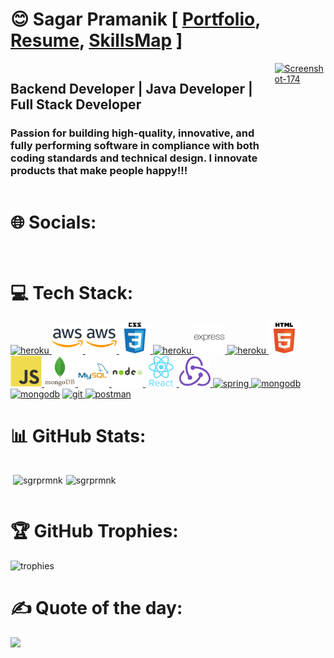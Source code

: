  <div style="display: flex; justify-content: space-between;">
        <div>
            <h1>
             😊 Sagar Pramanik [ <a href="https://pramaniksagar.netlify.app/" target="_blank">Portfolio</a>, <a href="https://drive.google.com/file/d/1qlnZngjm58hPCue2YMRwD3q_qAvmWOqd/view" target="_blank">Resume</a>, <a href="https://drive.google.com/file/d/1EZzPWxCfyxuR0pX5gCoFZ1ibTBulVv_r/view?usp=sharing" target="_blank">SkillsMap</a> ]
</h1>
</div>
<div>
<img src="https://visitcount.itsvg.in/api?id=sgrprmnk&label=Profile%20Views%3A%20&color=1&icon=5&pretty=false" alt="">
</div>
</div>
<div style="display: flex;">
   <div>
    <h2>
    Backend Developer | Java Developer | Full Stack Developer
    </h2>
    <h3>
Passion for building high-quality, innovative, and fully performing software in compliance with both coding standards and technical design.
I innovate products that make people happy!!!
    </h3>
</div>
    <div style="width:200px; height: 100px;">
<a href="https://ibb.co/Swkgdws"><img src="https://i.ibb.co/qYH8WYy/Screenshot-174.png" alt="Screenshot-174" border="0"></a>
</div>
</div>
    <div>
<h1>🌐 Socials:</h1>
<a href="https://linkedin.com/in/sagar-pramanik"><img
        src="https://img.shields.io/badge/LinkedIn-%230077B5.svg?logo=linkedin&logoColor=white" alt=""></a>
<a href="https://twitter.com/_sagarpramanik"><img
        src="https://img.shields.io/badge/Twitter-%231DA1F2.svg?logo=Twitter&logoColor=white" alt=""></a>
    </div>
<div>
    <h1>💻 Tech Stack:</h1>
    <p align="left">
     <a href="https://www.java.com/en/" target="_blank" rel="noreferrer"> <img src="https://cdn.jsdelivr.net/gh/devicons/devicon/icons/java/java-original.svg" alt="heroku" width="50" height="50"/> </a><a href="https://aws.amazon.com" target="_blank" rel="noreferrer"> <img
                src="https://raw.githubusercontent.com/devicons/devicon/master/icons/amazonwebservices/amazonwebservices-original-wordmark.svg"
                alt="aws" width="50" height="50" /> </a> 
     <a href="https://aws.amazon.com" target="_blank" rel="noreferrer"> <img
                src="https://raw.githubusercontent.com/devicons/devicon/master/icons/amazonwebservices/amazonwebservices-original-wordmark.svg"
                alt="aws" width="50" height="50" /> </a> <a href="https://www.w3schools.com/css/" target="_blank"
            rel="noreferrer"> <img
                src="https://raw.githubusercontent.com/devicons/devicon/master/icons/css3/css3-original-wordmark.svg"
                alt="css3" width="50" height="50" /> </a>
                <a href="https://www.w3schools.com/expressjs/" target="_blank" rel="noreferrer"> <img src="https://cdn.jsdelivr.net/gh/devicons/devicon/icons/bootstrap/bootstrap-original.svg" alt="heroku" width="50" height="50"/> </a>
                <a href="https://expressjs.com" target="_blank"
            rel="noreferrer">
            <img src="https://raw.githubusercontent.com/devicons/devicon/master/icons/express/express-original-wordmark.svg"
                alt="express" width="50" height="50" /> </a>  <a href="https://heroku.com" target="_blank" rel="noreferrer"> <img
                src="https://www.vectorlogo.zone/logos/heroku/heroku-icon.svg" alt="heroku" width="50" height="50" />
        </a>
        <a href="https://www.w3.org/html/" target="_blank" rel="noreferrer"> <img
                src="https://raw.githubusercontent.com/devicons/devicon/master/icons/html5/html5-original-wordmark.svg"
                alt="html5" width="50" height="50" /> </a> <a href="https://developer.mozilla.org/en-US/docs/Web/JavaScript"
            target="_blank" rel="noreferrer"> <img
                src="https://raw.githubusercontent.com/devicons/devicon/master/icons/javascript/javascript-original.svg"
                alt="javascript" width="50" height="50" /> </a>  <a href="https://www.mongodb.com/" target="_blank"
            rel="noreferrer"> <img
                src="https://raw.githubusercontent.com/devicons/devicon/master/icons/mongodb/mongodb-original-wordmark.svg"
                alt="mongodb" width="50" height="50" /> </a> <a href="https://www.mysql.com/" target="_blank"
            rel="noreferrer"> <img
                src="https://raw.githubusercontent.com/devicons/devicon/master/icons/mysql/mysql-original-wordmark.svg"
                alt="mysql" width="50" height="50" /> </a> <a href="https://nodejs.org" target="_blank"
            rel="noreferrer">
            <img src="https://raw.githubusercontent.com/devicons/devicon/master/icons/nodejs/nodejs-original-wordmark.svg"
                alt="nodejs" width="50" height="50" /> </a>  <a href="https://reactjs.org/" target="_blank" rel="noreferrer"> <img
                src="https://raw.githubusercontent.com/devicons/devicon/master/icons/react/react-original-wordmark.svg"
                alt="react" width="50" height="50" /> </a> <a href="https://redux.js.org" target="_blank"
            rel="noreferrer">
            <img src="https://raw.githubusercontent.com/devicons/devicon/master/icons/redux/redux-original.svg"
                alt="redux" width="50" height="50" /> </a> <a href="https://spring.io/" target="_blank"
            rel="noreferrer"> <img src="https://www.vectorlogo.zone/logos/springio/springio-icon.svg" alt="spring"
                width="50" height="50" />
        </a>
        <a href="https://www.jetbrains.com/idea/"><img src="https://cdn.jsdelivr.net/gh/devicons/devicon/icons/intellij/intellij-original.svg" alt="mongodb" width="50" height="50" /></a>
<a href="https://code.visualstudio.com/"><img src="https://cdn.jsdelivr.net/gh/devicons/devicon/icons/vscode/vscode-original.svg" alt="mongodb" width="50" height="50" /></a>
<a href="https://git-scm.com/" target="_blank" rel="noreferrer"> <img
        src="https://www.vectorlogo.zone/logos/git-scm/git-scm-icon.svg" alt="git" width="50" height="50" /> </a>
        <a href="https://postman.com" target="_blank" rel="noreferrer">
            <img src="https://www.vectorlogo.zone/logos/getpostman/getpostman-icon.svg" alt="postman" width="40" height="40" />
        </a>
    </p>
</div>
    
<div>
    <h1>📊 GitHub Stats: </h1>
<div style="display: flex; gap: 5px;">
    <p>&nbsp;<img align="center"
            src="https://github-readme-stats.vercel.app/api?username=sgrprmnk&show_icons=true&locale=en&hide_border=true&count_private=true"
            alt="sgrprmnk" />
    </p>
    <p><img align="center" src="https://github-readme-streak-stats.herokuapp.com/?user=sgrprmnk&hide_border=true&count_private=true" alt="sgrprmnk" /></p>
</div>
</div>
    <div>
        <h1>🏆 GitHub Trophies: </h1>
        <img src="https://github-profile-trophy.vercel.app/?username=sgrprmnk&theme=radical&no-frame=false&no-bg=true&margin-w=4"
            alt="trophies">
    </div>
    <div>
        <h1>✍️ Quote of the day: </h1>
        <img src="https://quotes-github-readme.vercel.app/api?type=horizontal&theme=marco">
    </div> 

